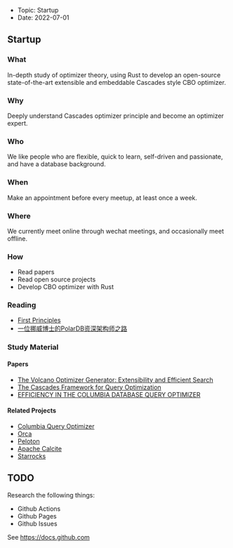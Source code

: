 
- Topic: Startup
- Date: 2022-07-01

## Startup

### What

In-depth study of optimizer theory, using Rust to develop an open-source state-of-the-art extensible and embeddable Cascades style CBO optimizer.

### Why

Deeply understand Cascades optimizer principle and become an optimizer expert.

### Who

We like people who are flexible, quick to learn, self-driven and passionate, and have a database background.

### When

Make an appointment before every meetup, at least once a week.

### Where

We currently meet online through wechat meetings, and occasionally meet offline.

### How

- Read papers
- Read open source projects
- Develop CBO optimizer with Rust

### Reading

- [First Principles](https://www.zhihu.com/question/21459243)
- [一位挪威博士的PolarDB资深架构师之路](https://zhuanlan.zhihu.com/p/412623058)

### Study Material

#### Papers

- [The Volcano Optimizer Generator: Extensibility and Efficient Search](https://sfu-db.github.io/dbsystems/Papers/Volcano.pdf)
- [The Cascades Framework for Query Optimization](https://www.csd.uoc.gr/~hy460/pdf/CascadesFrameworkForQueryOptimization.pdf)
- [EFFICIENCY IN THE COLUMBIA DATABASE
QUERY OPTIMIZER](https://15721.courses.cs.cmu.edu/spring2018/papers/15-optimizer1/xu-columbia-thesis1998.pdf)

#### Related Projects

- [Columbia Query Optimizer](http://web.cecs.pdx.edu/~len/Columbia/)
- [Orca](https://github.com/greenplum-db/gporca)
- [Peloton](https://pelotondb.io/)
- [Apache Calcite](https://calcite.apache.org/)
- [Starrocks](https://github.com/StarRocks/starrocks)

## TODO

Research the following things:

- Github Actions
- Github Pages
- Github Issues

See <https://docs.github.com>

